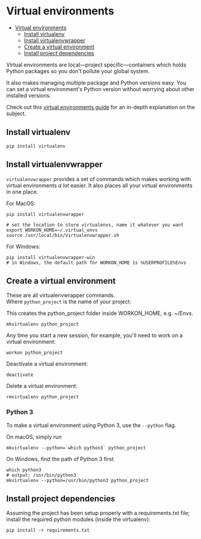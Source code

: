 # Virtual environments

- [Virtual environments](#virtual-environments)
  - [Install virtualenv](#install-virtualenv)
  - [Install virtualenvwrapper](#install-virtualenvwrapper)
  - [Create a virtual environment](#create-a-virtual-environment)
  - [Install project dependencies](#install-project-dependencies)

Virtual environments are local—project specific—containers which holds Python packages so you don't pollute your global system.

It also makes managing multiple package and Python versions easy. You can set a virtual environment's Python version without worrying about other installed versions.

Check out this [virtual environments guide](http://docs.python-guide.org/en/latest/dev/virtualenvs/) for an in-depth explanation on the subject.

## Install virtualenv
```shell
pip install virtualenv
```

## Install virtualenvwrapper  
`virtualenvwrapper` provides a set of commands which makes working with virtual environments _a lot_ easier. It also places all your virtual environments in one place.

For MacOS:
```shell
pip install virtualenvwrapper

# set the location to store virtualenvs, name it whatever you want
export WORKON_HOME=~/.virtual_envs
source /usr/local/bin/virtualenvwrapper.sh
```

For Windows:
```shell
pip install virtualenvwrapper-win
# in Windows, the default path for WORKON_HOME is %USERPROFILE%Envs
```

## Create a virtual environment
These are all virtualenvwrapper commands.  
Where `python_project` is the name of your project:

This creates the python\_project folder inside WORKON_HOME, e.g. ~/Envs.
```shell
mkvirtualenv python_project
```

Any time you start a new session, for example, you'll need to work on a virtual environment:
```shell
workon python_project
```

Deactivate a virtual environment:
```shell
deactivate
```

Delete a virtual environment:
```shell
rmvirtualenv python_project
```

### Python 3
To make a virtual environment using Python 3, use the `--python` flag.

On macOS, simply run
```shell
mkvirtualenv --python=`which python3` python_project
```

On Windows, find the path of Python 3 first
```shell
which python3
# output: /usr/bin/python3
mkvirtualenv --python=/usr/bin/python3 python_project
```

## Install project dependencies
Assuming the project has been setup properly with a requirements.txt file; install the required python modules (inside the virtualenv):
```shell
pip install -r requirements.txt
```
